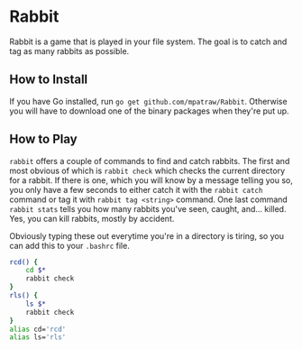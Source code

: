 
# Rabbit

Rabbit is a game that is played in your file system. The goal is to catch and tag as many rabbits as possible.

## How to Install

If you have Go installed, run `go get github.com/mpatraw/Rabbit`. Otherwise you will have to download one of the binary packages when they're put up.

## How to Play

`rabbit` offers a couple of commands to find and catch rabbits. The first and most obvious of which is `rabbit check` which checks the current directory for a rabbit. If there is one, which you will know by a message telling you so, you only have a few seconds to either catch it with the `rabbit catch` command or tag it with `rabbit tag <string>` command. One last command `rabbit stats` tells you how many rabbits you've seen, caught, and... killed. Yes, you can kill rabbits, mostly by accident.

Obviously typing these out everytime you're in a directory is tiring, so you can add this to your `.bashrc` file.

```bash
rcd() {
	cd $*
	rabbit check
}
rls() {
	ls $*
	rabbit check
}
alias cd='rcd'
alias ls='rls'
```
